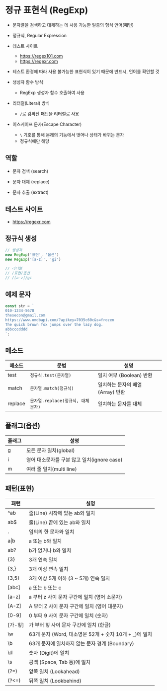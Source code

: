 # 정규 표현식 (RegExp)
* 문자열을 검색하고 대체하는 데 사용 가능한 일종의 형식 언어(패턴)

* 정규식, Regular Expression

* 테스트 사이트
	- https://regex101.com
	- https://regexr.com

* 테스트 환경에 따라 사용 불가능한 표현식이 있기 때문에 반드시, 언어를 확인할 것

* 생성자 함수 방식
	- RegExp 생성자 함수 호출하여 사용

* 리터럴(Literal) 방식
	- `/`로 감싸진 패턴을 리터럴로 사용

* 이스케이프 문자(Escape Character)
	- `\` 기호를 통해 본래의 기능에서 벗어나 상태가 바뀌는 문자
	- 정규식에만 해당


## 역할
* 문자 검색 (search)

* 문자 대체 (replace)

* 문자 추출 (extract)


## 테스트 사이트
- https://regexr.com


## 정규식 생성
```js
// 생성자
new RegExp('표현', '옵션')
new RegExp('[a-z]', 'gi')

// 리터럴
// /표현/옵션
// /[a-z]/gi
```


## 예제 문자
```js
const str = `
010-1234-5678
thesecon@gmail.com
https://www.omdbapi.com/?apikey=7035c60c&s=frozen
The quick brown fox jumps over the lazy dog.
abbcccdddd
`;
```

## 메소드

메소드 | 문법 | 설명
--|--|--
test | `정규식.test(문자열)` | 일치 여부 (Boolean) 반환
match | `문자열.match(정규식)` | 일치하는 문자의 배열 (Array) 반환
replace | `문자열.replace(정규식, 대체 문자)` | 일치하는 문자를 대체


## 플래그(옵션)

플래그 | 설명
--|--
g | 모든 문자 일치(global)
i | 영어 대소문자를 구분 않고 일치(ignore case)
m | 여러 줄 일치(multi line)


## 패턴(표현)

패턴 | 설명
--|--
^ab | 줄(Line) 시작에 있는 ab와 일치
ab$ | 줄(Line) 끝에 있는 ab와 일치
. | 임의의 한 문자와 일치
a&verbar;b | a 또는 b와 일치
ab? | b가 없거나 b와 일치
{3} | 3개 연속 일치
{3,} | 3개 이상 연속 일치
{3,5} | 3개 이상 5개 이하 (3 ~ 5개) 연속 일치
[abc] | a 또는 b 또는 c
[a-z] | a 부터 z 사이 문자 구간에 일치 (영어 소문자)
[A-Z] | A 부터 Z 사이 문자 구간에 일치 (영어 대문자)
[0-9] | 0 부터 9 사이 문자 구간에 일치 (숫자)
[가-힣] | 가 부터 힣 사이 문자 구간에 일치 (한글)
\w | 63개 문자 (Word, 대소영문 52개 + 숫자 10개 + _)에 일치
\b | 63개 문자에 일치하지 않는 문자 경계 (Boundary)
\d | 숫자 (Digit)에 일치
\s | 공백 (Space, Tab 등)에 일치
(?=) | 앞쪽 일치 (Lookahead)
(?<=) | 뒤쪽 일치 (Lookbehind)